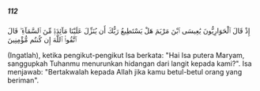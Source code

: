 ##### 112

<span class="ayah">إِذْ قَالَ ٱلْحَوَارِيُّونَ يَٰعِيسَى ٱبْنَ مَرْيَمَ هَلْ يَسْتَطِيعُ رَبُّكَ أَن يُنَزِّلَ عَلَيْنَا مَآئِدَةًۭ مِّنَ ٱلسَّمَآءِ ۖ قَالَ ٱتَّقُوا۟ ٱللَّهَ إِن كُنتُم مُّؤْمِنِينَ</span>

<span class="ayah_translation">(Ingatlah), ketika pengikut-pengikut Isa berkata: "Hai Isa putera Maryam, sanggupkah Tuhanmu menurunkan hidangan dari langit kepada kami?". Isa menjawab: "Bertakwalah kepada Allah jika kamu betul-betul orang yang beriman".</span>
